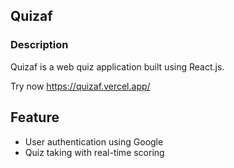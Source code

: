 ## Quizaf

### Description
Quizaf is a web quiz application built using React.js.

Try now https://quizaf.vercel.app/

## Feature
- User authentication using Google
- Quiz taking with real-time scoring

